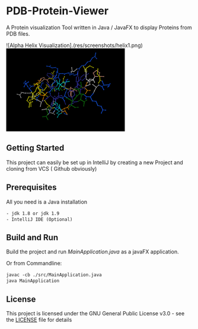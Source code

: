# PDB-Protein-Viewer
A Protein visualization Tool written in Java / JavaFX to display Proteins from PDB files.

![Alpha Helix Visualization].(res/screenshots/helix1.png) ![Atom Visualization](res/screenshots/helix2.png) 


## Getting Started
This project can easily be set up in IntelliJ by creating a new Project and cloning from VCS ( Github obviously)

## Prerequisites

All you need is a Java installation 

```
- jdk 1.8 or jdk 1.9
- IntelliJ IDE (Optional)
```

## Build and Run

Build the project and run _MainApplication.java_ as a javaFX application.

Or from Commandline:

```
javac -cb ./src/MainApplication.java
java MainApplication
```

## License

This project is licensed under the GNU General Public License v3.0 - see the [LICENSE](LICENSE) file for details


